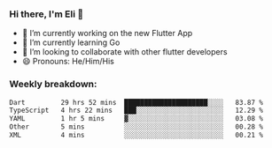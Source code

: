 ### Hi there, I'm Eli 👋
- 🔭 I’m currently working on the new Flutter App
- 🌱 I’m currently learning Go
- 🦄 I’m looking to collaborate with other flutter developers
- 😄 Pronouns: He/Him/His

### Weekly breakdown:
<!--START_SECTION:waka-->

```txt
Dart         29 hrs 52 mins  █████████████████████░░░░   83.87 %
TypeScript   4 hrs 22 mins   ███░░░░░░░░░░░░░░░░░░░░░░   12.29 %
YAML         1 hr 5 mins     ▓░░░░░░░░░░░░░░░░░░░░░░░░   03.08 %
Other        5 mins          ░░░░░░░░░░░░░░░░░░░░░░░░░   00.28 %
XML          4 mins          ░░░░░░░░░░░░░░░░░░░░░░░░░   00.21 %
```

<!--END_SECTION:waka-->
